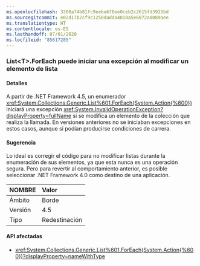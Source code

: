 ```yaml
---
ms.openlocfilehash: 3300a74b81fc9eeba670ee0ceb2c2615fd3925bd
ms.sourcegitcommit: e02d17b2cf9c1258dadda4810a5e6072a0089aee
ms.translationtype: HT
ms.contentlocale: es-ES
ms.lasthandoff: 07/01/2020
ms.locfileid: "85617285"
---
```

### <a name="listlttgtforeach-can-throw-exception-when-modifying-list-item"></a>List&lt;T&gt;.ForEach puede iniciar una excepción al modificar un elemento de lista

#### <a name="details"></a>Detalles

A partir de .NET Framework 4.5, un enumerador <xref:System.Collections.Generic.List%601.ForEach(System.Action{%600})> iniciará una excepción <xref:System.InvalidOperationException?displayProperty=fullName> si se modifica un elemento de la colección que realiza la llamada. En versiones anteriores no se iniciaban excepciones en estos casos, aunque sí podían producirse condiciones de carrera.

#### <a name="suggestion"></a>Sugerencia

Lo ideal es corregir el código para no modificar listas durante la enumeración de sus elementos, ya que esta nunca es una operación segura. Pero para revertir al comportamiento anterior, es posible seleccionar .NET Framework 4.0 como destino de una aplicación.

| NOMBRE    | Valor       |
|:--------|:------------|
| Ámbito   | Borde        |
| Versión | 4.5         |
| Tipo    | Redestinación |

#### <a name="affected-apis"></a>API afectadas

- <xref:System.Collections.Generic.List%601.ForEach(System.Action{%600})?displayProperty=nameWithType>
